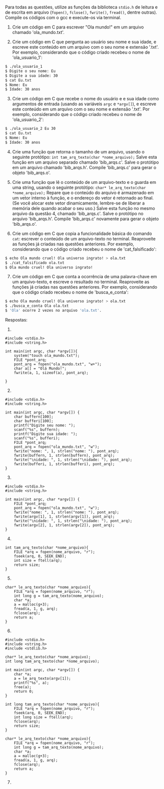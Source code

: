 Para todas as questões, utilize as funções da biblioteca `stdio.h` de leitura e de escrita em arquivo (`fopen()`, `fclose()`, `fwrite()`, `fread()`, dentre outras). Compile os códigos com o gcc e execute-os via terminal.

1. Crie um código em C para escrever "Ola mundo!" em um arquivo chamado 'ola_mundo.txt'.

2. Crie um código em C que pergunta ao usuário seu nome e sua idade, e escreve este conteúdo em um arquivo com o seu nome e extensão '.txt'. Por exemplo, considerando que o código criado recebeu o nome de 'ola_usuario_1':

```bash
$ ./ola_usuario_1
$ Digite o seu nome: Eu
$ Digite a sua idade: 30
$ cat Eu.txt
$ Nome: Eu
$ Idade: 30 anos
```

3. Crie um código em C que recebe o nome do usuário e e sua idade como argumentos de entrada (usando as variáveis `argc` e `*argv[]`), e escreve este conteúdo em um arquivo com o seu nome e extensão '.txt'. Por exemplo, considerando que o código criado recebeu o nome de 'ola_usuario_2':

```bash
$ ./ola_usuario_2 Eu 30
$ cat Eu.txt
$ Nome: Eu
$ Idade: 30 anos
```

4. Crie uma função que retorna o tamanho de um arquivo, usando o seguinte protótipo: `int tam_arq_texto(char *nome_arquivo);` Salve esta função em um arquivo separado chamado 'bib_arqs.c'. Salve o protótipo em um arquivo chamado 'bib_arqs.h'. Compile 'bib_arqs.c' para gerar o objeto 'bib_arqs.o'.

5. Crie uma função que lê o conteúdo de um arquivo-texto e o guarda em uma string, usando o seguinte protótipo: `char* le_arq_texto(char *nome_arquivo);` Repare que o conteúdo do arquivo é armazenado em um vetor interno à função, e o endereço do vetor é retornado ao final. (Se você alocar este vetor dinamicamente, lembre-se de liberar a memória dele quando acabar o seu uso.) Salve esta função no mesmo arquivo da questão 4, chamado 'bib_arqs.c'. Salve o protótipo no arquivo 'bib_arqs.h'. Compile 'bib_arqs.c' novamente para gerar o objeto 'bib_arqs.o'.

6. Crie um código em C que copia a funcionalidade básica do comando `cat`: escrever o conteúdo de um arquivo-texto no terminal. Reaproveite as funções já criadas nas questões anteriores. Por exemplo, considerando que o código criado recebeu o nome de 'cat_falsificado':

```bash
$ echo Ola mundo cruel! Ola universo ingrato! > ola.txt
$ ./cat_falsificado ola.txt
$ Ola mundo cruel! Ola universo ingrato!
```

7. Crie um código em C que conta a ocorrência de uma palavra-chave em um arquivo-texto, e escreve o resultado no terminal. Reaproveite as funções já criadas nas questões anteriores. Por exemplo, considerando que o código criado recebeu o nome de 'busca_e_conta':

```bash
$ echo Ola mundo cruel! Ola universo ingrato! > ola.txt
$ ./busca_e_conta Ola ola.txt
$ 'Ola' ocorre 2 vezes no arquivo 'ola.txt'.
```
Respostas:

1. 
```
#include <stdio.h>
#include <string.h>

int main(int argc, char *argv[]){
	system("touch ola_mundo.txt");
	FILE *pont_arq;
	pont_arq = fopen("ola_mundo.txt", "w+");
	char a[] = "Olá Mundo!";
	fwrite(a, 1, sizeof(a), pont_arq);
	
}
```

2.
```
#include <stdio.h>
#include <string.h>

int main(int argc, char *argv[]) {
	char buffern[100];
	char bufferi[100];
	printf("Digite seu nome: ");
	scanf("%s", buffern);
	printf("Digite sua idade: ");
	scanf("%s", bufferi);
	FILE *pont_arq;
	pont_arq = fopen("ola_mundo.txt", "w");
	fwrite("nome: ", 1, strlen("nome: "), pont_arq);
	fwrite(buffern, 1, strlen(buffern), pont_arq);
	fwrite("\nidade: ", 1, strlen("\nidade: "), pont_arq);
	fwrite(bufferi, 1, strlen(bufferi), pont_arq);
}
```

3.
```
#include <stdio.h>
#include <string.h>

int main(int argc, char *argv[]) {
	FILE *pont_arq;
	pont_arq = fopen("ola_mundo.txt", "w");
	fwrite("nome: ", 1, strlen("nome: "), pont_arq);
	fwrite(argv[1], 1, strlen(argv[1]), pont_arq);
	fwrite("\nidade: ", 1, strlen("\nidade: "), pont_arq);
	fwrite(argv[2], 1, strlen(argv[2]), pont_arq);
}
```

4.
```
int tam_arq_texto(char *nome_arquivo){
	FILE *arq = fopen(nome_arquivo, "r");
	fseek(arq, 0, SEEK_END);
	int size = ftell(arq);
	return size;
}
```

5. 
```
char* le_arq_texto(char *nome_arquivo){
	FILE *arq = fopen(nome_arquivo, "r");
	int long g = tam_arq_texto(nome_arquivo);
	char *a;
	a = malloc(g+3);
	fread(a, 1, g, arq);
	fclose(arq);
	return a;
}
```

6.
```
#include <stdio.h>
#include <string.h>
#include <stdlib.h>

char* le_arq_texto(char *nome_arquivo);
int long tam_arq_texto(char *nome_arquivo);

int main(int argc, char *argv[]) {
	char *a;
	a = le_arq_texto(argv[1]);
	printf("%s", a);
	free(a);
	return 0;
}

int long tam_arq_texto(char *nome_arquivo){
	FILE *arq = fopen(nome_arquivo, "r");
	fseek(arq, 0, SEEK_END);
	int long size = ftell(arq);
	fclose(arq);
	return size;
}

char* le_arq_texto(char *nome_arquivo){
	FILE *arq = fopen(nome_arquivo, "r");
	int long g = tam_arq_texto(nome_arquivo);
	char *a;
	a = malloc(g+3);
	fread(a, 1, g, arq);
	fclose(arq);
	return a;
}
```

7.
```

```
